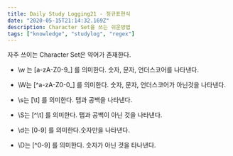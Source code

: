 ```yaml
---
title: Daily Study Logging21 - 정규표현식
date: "2020-05-15T21:14:32.169Z"
description: Character Set을 쓰는 쉬운방법 
tags: ["knowledge", "studylog", "regex"] 
---
```



자주 쓰이는 Character Set은 약어가 존재한다. 

- \w 는 [a-zA-Z0-9_] 를 의미한다. 숫자, 문자, 언더스코어를 나타낸다. 

- \W는 [\^a-zA-Z0-0_] 를 의미한다. 숫자, 문자, 언더스코어가 아닌것을 나타낸다. 

- \s는 [\t] 를 의미한다. 탭과 공백을 나타낸다. 

- \S는 [\^\t] 를 의미한다. 탭과 공백이 아닌 것을 나타낸다.

- \d는 [0-9] 를 의미한다.숫자만을 나타낸다.

- \D는 [\^0-9] 를 의미한다. 숫자가 아닌 것을 타나낸다. 
